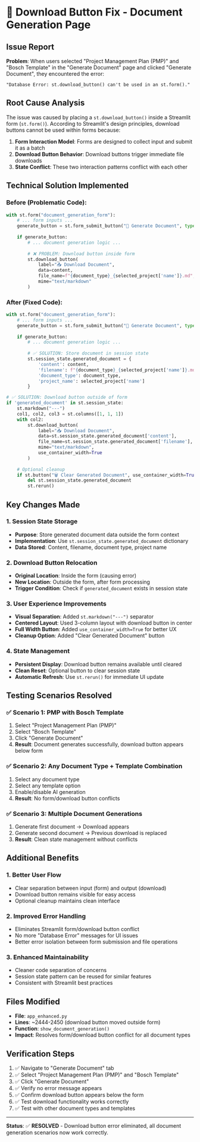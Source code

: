 # 🔧 Download Button Fix - Document Generation Page

## Issue Report
**Problem**: When users selected "Project Management Plan (PMP)" and "Bosch Template" in the "Generate Document" page and clicked "Generate Document", they encountered the error:
```
"Database Error: st.download_button() can't be used in an st.form()."
```

## Root Cause Analysis
The issue was caused by placing a `st.download_button()` inside a Streamlit form (`st.form()`). According to Streamlit's design principles, download buttons cannot be used within forms because:

1. **Form Interaction Model**: Forms are designed to collect input and submit it as a batch
2. **Download Button Behavior**: Download buttons trigger immediate file downloads
3. **State Conflict**: These two interaction patterns conflict with each other

## Technical Solution Implemented

### **Before (Problematic Code)**:
```python
with st.form("document_generation_form"):
    # ... form inputs ...
    generate_button = st.form_submit_button("🚀 Generate Document", type="primary")
    
    if generate_button:
        # ... document generation logic ...
        
        # ❌ PROBLEM: Download button inside form
        st.download_button(
            label="📥 Download Document",
            data=content,
            file_name=f"{document_type}_{selected_project['name']}.md",
            mime="text/markdown"
        )
```

### **After (Fixed Code)**:
```python
with st.form("document_generation_form"):
    # ... form inputs ...
    generate_button = st.form_submit_button("🚀 Generate Document", type="primary")
    
    if generate_button:
        # ... document generation logic ...
        
        # ✅ SOLUTION: Store document in session state
        st.session_state.generated_document = {
            'content': content,
            'filename': f"{document_type}_{selected_project['name']}.md",
            'document_type': document_type,
            'project_name': selected_project['name']
        }

# ✅ SOLUTION: Download button outside of form
if 'generated_document' in st.session_state:
    st.markdown("---")
    col1, col2, col3 = st.columns([1, 1, 1])
    with col2:
        st.download_button(
            label="📥 Download Document",
            data=st.session_state.generated_document['content'],
            file_name=st.session_state.generated_document['filename'],
            mime="text/markdown",
            use_container_width=True
        )
    
    # Optional cleanup
    if st.button("🗑️ Clear Generated Document", use_container_width=True):
        del st.session_state.generated_document
        st.rerun()
```

## Key Changes Made

### **1. Session State Storage**
- **Purpose**: Store generated document data outside the form context
- **Implementation**: Use `st.session_state.generated_document` dictionary
- **Data Stored**: Content, filename, document type, project name

### **2. Download Button Relocation**
- **Original Location**: Inside the form (causing error)
- **New Location**: Outside the form, after form processing
- **Trigger Condition**: Check if `generated_document` exists in session state

### **3. User Experience Improvements**
- **Visual Separation**: Added `st.markdown("---")` separator
- **Centered Layout**: Used 3-column layout with download button in center
- **Full Width Button**: Added `use_container_width=True` for better UX
- **Cleanup Option**: Added "Clear Generated Document" button

### **4. State Management**
- **Persistent Display**: Download button remains available until cleared
- **Clean Reset**: Optional button to clear session state
- **Automatic Refresh**: Use `st.rerun()` for immediate UI update

## Testing Scenarios Resolved

### **✅ Scenario 1: PMP with Bosch Template**
1. Select "Project Management Plan (PMP)"
2. Select "Bosch Template" 
3. Click "Generate Document"
4. **Result**: Document generates successfully, download button appears below form

### **✅ Scenario 2: Any Document Type + Template Combination**
1. Select any document type
2. Select any template option
3. Enable/disable AI generation
4. **Result**: No form/download button conflicts

### **✅ Scenario 3: Multiple Document Generations**
1. Generate first document → Download appears
2. Generate second document → Previous download is replaced
3. **Result**: Clean state management without conflicts

## Additional Benefits

### **1. Better User Flow**
- Clear separation between input (form) and output (download)
- Download button remains visible for easy access
- Optional cleanup maintains clean interface

### **2. Improved Error Handling**
- Eliminates Streamlit form/download button conflict
- No more "Database Error" messages for UI issues
- Better error isolation between form submission and file operations

### **3. Enhanced Maintainability**
- Cleaner code separation of concerns
- Session state pattern can be reused for similar features
- Consistent with Streamlit best practices

## Files Modified
- **File**: `app_enhanced.py`
- **Lines**: ~2444-2450 (download button moved outside form)
- **Function**: `show_document_generation()`
- **Impact**: Resolves form/download button conflict for all document types

## Verification Steps
1. ✅ Navigate to "Generate Document" tab
2. ✅ Select "Project Management Plan (PMP)" and "Bosch Template"
3. ✅ Click "Generate Document" 
4. ✅ Verify no error message appears
5. ✅ Confirm download button appears below the form
6. ✅ Test download functionality works correctly
7. ✅ Test with other document types and templates

---

**Status**: ✅ **RESOLVED** - Download button error eliminated, all document generation scenarios now work correctly.
